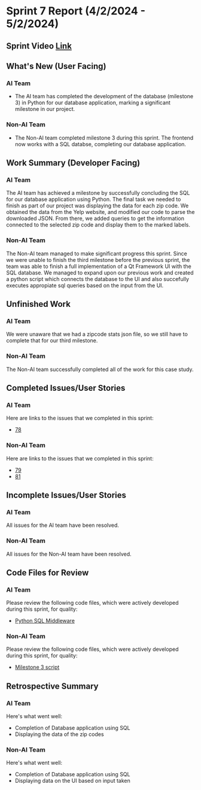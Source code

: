 # Sprint 7 Report (4/2/2024 - 5/2/2024)
## Sprint Video [Link](https://youtu.be/9HzDBOglyy8)

## What's New (User Facing)
### AI Team
 * The AI team has completed the development of the database (milestone 3) in Python for our database application, marking a significant milestone in our project.

### Non-AI Team
 * The Non-AI team completed milestone 3 during this sprint. The frontend now works with a SQL databse, completing our database application.

## Work Summary (Developer Facing)
### AI Team
The AI team has achieved a milestone by successfully concluding the SQL for our database application using Python. The final task we needed to finish as part of our project was displaying the data for each zip code. We obtained the data from the Yelp website, and modified our code to parse the downloaded JSON. From there, we added queries to get the information connected to the selected zip code and display them to the marked labels.

### Non-AI Team
The Non-AI team managed to make significant progress this sprint. Since we were unable to finish the third milestone before the previous sprint, the team was able to finish a full implementation of a Qt Framework UI with the SQL database. We managed to expand upon our previous work and created a python script which connects the database to the UI and also succefully executes appropiate sql queries based on the input from the UI. 
 
## Unfinished Work
### AI Team
We were unaware that we had a zipcode stats json file, so we still have to complete that for our third milestone.

### Non-AI Team
The Non-AI team successfully completed all of the work for this case study.

## Completed Issues/User Stories
### AI Team
Here are links to the issues that we completed in this sprint:
 * [78]((https://github.com/WSUCptSCapstone-F23-S24/inst-aiassistedassignmentcompletion/issues/78))
 
### Non-AI Team
Here are links to the issues that we completed in this sprint:
* [79](https://github.com/WSUCptSCapstone-F23-S24/inst-aiassistedassignmentcompletion/issues/79)
* [81](https://github.com/WSUCptSCapstone-F23-S24/inst-aiassistedassignmentcompletion/issues/81)

 ## Incomplete Issues/User Stories
 ### AI Team
 All issues for the AI team have been resolved.
 
 ### Non-AI Team
 All issues for the Non-AI team have been resolved.

## Code Files for Review
### AI Team
Please review the following code files, which were actively developed during this sprint, for quality:
* [Python SQL Middleware](https://github.com/WSUCptSCapstone-F23-S24/inst-aiassistedassignmentcompletion/blob/AI/middleware-milestone3.py)

### Non-AI Team
Please review the following code files, which were actively developed during this sprint, for quality:
* [Milestone 3 script](https://github.com/WSUCptSCapstone-F23-S24/inst-aiassistedassignmentcompletion/blob/Non-AI/milestone3.py)

## Retrospective Summary
### AI Team
Here's what went well:
  * Completion of Database application using SQL
  * Displaying the data of the zip codes
   
### Non-AI Team
Here's what went well:
  * Completion of Database application using SQL
  * Displaying data on the UI based on input taken
